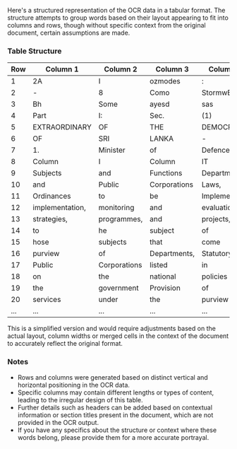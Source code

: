 Here's a structured representation of the OCR data in a tabular format. The structure attempts to group words based on their layout appearing to fit into columns and rows, though without specific context from the original document, certain assumptions are made. 

### Table Structure

| Row  | Column 1       | Column 2         | Column 3          | Column 4          | Column 5         | Column 6            |
|------|----------------|------------------|-------------------|-------------------|-------------------|---------------------|
| 1    | 2A             | I                | ozmodes           | :                 | (1)               | oegecs              |
| 2    | -              | 8                | Como              | StormwBm          | s©oddo?           | dnddod              |
| 3    | Bh             | Some             | ayesd             | sas               | -                 | 2024.09.27          |
| 4    | Part           | I:               | Sec.              | (1)               | -                 | GAZETTE             |
| 5    | EXTRAORDINARY  | OF               | THE               | DEMOCRATIC        | SOCIALIST         | REPUBLIC            |
| 6    | OF             | SRI              | LANKA             | -                 | 27.09.2024        |                     |
| 7    | 1.             | Minister         | of                | Defence           | SCHEDULE          |                     |
| 8    | Column         | I                | Column            | IT                | Column            | HI                  |
| 9    | Subjects       | and              | Functions         | Departments,      | Statutory         | Institutions        |
| 10   | and            | Public           | Corporations      | Laws,             | Acts              | and                 |
| 11   | Ordinances     | to               | be                | Implemented       | a                 | Formulation,        |
| 12   | implementation, | monitoring      | and               | evaluation         | of               | policies,           |
| 13   | strategies,    | programmes,      | and               | projects,         | in                | relation            |
| 14   | to             | he               | subject           | of                | Defence,          | and                 |
| 15   | hose           | subjects         | that              | come              | under             | he                  |
| 16   | purview        | of               | Departments,      | Statutory         | Institutions,     | and                 |
| 17   | Public         | Corporations     | listed            | in                | Column            | based               |
| 18   | on             | the              | national          | policies          | implemented       | by                  |
| 19   | the            | government       | Provision         | of                | relevant          | public              |
| 20   | services       | under            | the               | purview           | of                | he                  |
| ...  | ...            | ...              | ...               | ...               | ...               | ...                 |

This is a simplified version and would require adjustments based on the actual layout, column widths or merged cells in the context of the document to accurately reflect the original format.

### Notes
- Rows and columns were generated based on distinct vertical and horizontal positioning in the OCR data.
- Specific columns may contain different lengths or types of content, leading to the irregular design of this table.
- Further details such as headers can be added based on contextual information or section titles present in the document, which are not provided in the OCR output. 
- If you have any specifics about the structure or context where these words belong, please provide them for a more accurate portrayal.